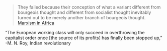 >They failed because their conception of what a variant different from bourgeois thought and different from socialist thought inevitably turned out to be merely another branch of bourgeois thought.
[Marxism in Africa](https://redsails.org/marxism-in-africa/)

“The European working class will only succeed in overthrowing the capitalist order once [the source of its profits] has finally been stopped up,”
-M. N. Roy, Indian revolutionary